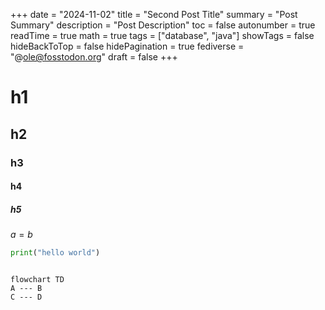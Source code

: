 +++
date = "2024-11-02"
title = "Second Post Title"
summary = "Post Summary"
description = "Post Description"
toc = false
autonumber = true
readTime = true
math = true
tags = ["database", "java"]
showTags = false
hideBackToTop = false
hidePagination = true
fediverse = "@ole@fosstodon.org"
draft = false
+++

# h1
## h2
### h3
#### h4
##### h5

$a=b$

```python
print("hello world")
```

```mermaid

flowchart TD
A --- B
C --- D

```
